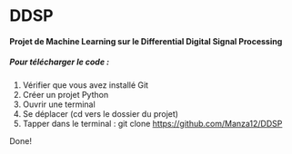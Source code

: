 # DDSP

#### Projet de Machine Learning sur le Differential Digital Signal Processing

##### Pour télécharger le code :

1) Vérifier que vous avez installé Git
2) Créer un projet Python
3) Ouvrir une terminal
4) Se déplacer (cd vers le dossier du projet)
5) Tapper dans le terminal : git clone https://github.com/Manza12/DDSP

Done!
